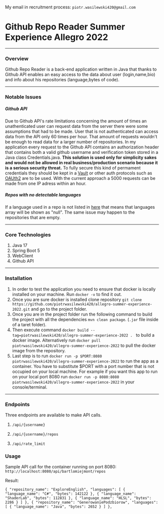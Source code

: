 My email in recruitment process: `piotr.wasilewski420@gmail.com`

# Github Repo Reader Summer Experience Allegro 2022

* * *

### Overview

Github Repo Reader is a back-end application written in Java that thanks to Github API enables an easy access to the data about user (login,name,bio) and info about his repositories (language,bytes of code).

* * *

### Notable Issues

##### Github API

Due to Github API's rate limitations concerning the amount of times an unathenticated user can request data from the server there were some assumptions that had to be made. User that is not authenticated can access data from the API only 60 times per hour. That amount of requests wouldn't be enough to read data for a larger number of repositories. In my application every request to the Github API contains an authorization header that contains both a valid github username and verification token stored in a Java class Credentials.java. **This solution is used only for simplicity sakes and would not be allowed in real business/production scenario because it is a serious security threat.** To fully secure this kind of permament credentials they should be kept in a [Vault](https://spring.io/projects/spring-vault) or other auth protocols such as [OAUth2](https://oauth.net/2/) are to be used. With the current approach a 5000 requests can be made from one IP adress within an hour.


##### Repos with no detectable languages

If a language used in a repo is not listed in [here](https://github.com/github/linguist/tree/master/samples) that means that languages array will be shown as "null". The same issue may happen to the repositories that are empty.

* * *

### Core Technologies

1.  Java 17
2.  Spring Boot 5
3.  WebClient
4.  Github API

* * *

### Installation

1. In order to test the application you need to ensure that docker is locally installed on your machine. Run `docker -v` to find it out.
2. Once you are sure docker is installed clone repository `git clone https://github.com/piotrwasilewski420/allegro-summer-experience-2022.git` and go to the project folder.
3. Once you are in the project folder run the following command to build the project with all the dependencies `mvn clean package`. (`.jar` file inside of a taret folder).
4. Then execute command `docker build --tag=piotrwasilewski420/allegro-summer-experience-2022 . ` to build a docker image. Alternatively run `docker pull piotrwasilewski420/allegro-summer-experience-2022` to pull the docker image from the repository.
5. Last step is to run `docker run -p $PORT:8080 piotrwasilewski420/allegro-summer-experience-2022` to run the app as a container. You have to substitute $PORT with a port number that is not occupied on your local machine. For example if you want this app to run on your local port 8080 run                                        `docker run -p 8080:8080 piotrwasilewski420/allegro-summer-experience-2022` in your console/terminal.

* * *

### Endpoints

Three endpoints are available to make API calls.

1.     /api/{username}

2.     /api/{username}/repos

3.     /api/rate_limit

### Usage

Sample API call for the container running on port 8080:  `http://localhost:8080/api/bartlomiejmont/repos`

Result: 

``` { "repository_name": "ExploreEnglish", "languages": [ { "language_name": "C#", "bytes": 142122 }, { "language_name": "ShaderLab", "bytes": 112831 }, { "language_name": "HLSL", "bytes": 2286 } ] }, { "repository_name": "GenerowaniePodzbiorow", "languages": [ { "language_name": "Java", "bytes": 2652 } ] }, ```
